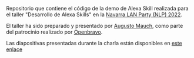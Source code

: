 Repositorio que contiene el código de la demo de Alexa Skill realizada para el taller "Desarrollo de Alexa Skills" en la [Navarra LAN Party (NLP) 2022](https://navarralanparty.org/). 

El taller ha sido preparado y presentado por [Augusto Mauch](https://github.com/AugustoMauch), como parte del patrocinio realizado por [Openbravo](https://www.openbravo.com/es).

Las diapositivas presentadas durante la charla están disponibles en [este enlace](TallerAlexaSkills_AugustoMauch_NLP2022.pdf)
